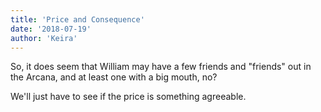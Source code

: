 ```yaml
---
title: 'Price and Consequence'
date: '2018-07-19'
author: 'Keira'
---
```


<p>So, it does seem that William may have a few friends and "friends" out in the Arcana, and at least one with a big mouth, no?</p><p>We'll just have to see if the price is something agreeable.</p>

